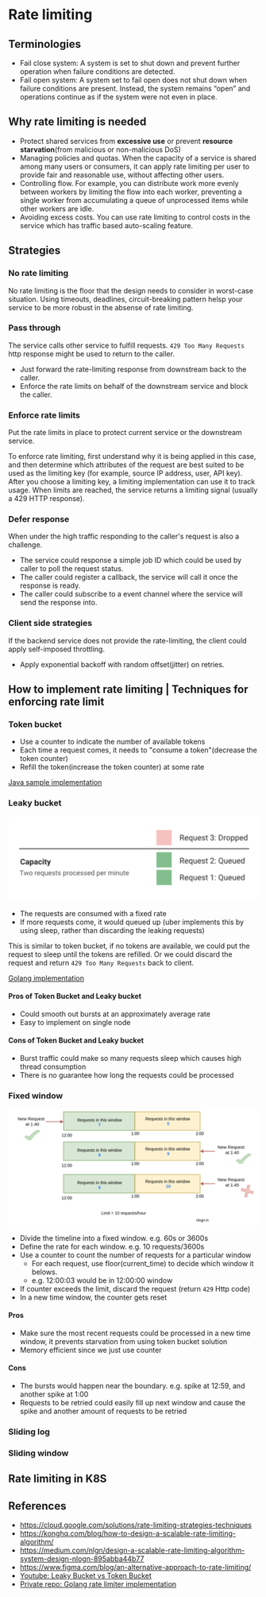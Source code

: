 # Rate limiting

## Terminologies

- Fail close system: A system is set to shut down and prevent further operation when failure conditions are detected.
- Fail open system: A system set to fail open does not shut down when failure conditions are present. Instead, the system remains “open” and operations continue as if the system were not even in place.

## Why rate limiting is needed

- Protect shared services from **excessive use** or prevent **resource starvation**(from malicious or non-malicious DoS)
- Managing policies and quotas. When the capacity of a service is shared among many users or consumers, it can apply rate limiting per user to provide fair and reasonable use, without affecting other users.
- Controlling flow. For example, you can distribute work more evenly between workers by limiting the flow into each worker, preventing a single worker from accumulating a queue of unprocessed items while other workers are idle.
- Avoiding excess costs. You can use rate limiting to control costs⁠ in the service which has traffic based auto-scaling feature.

## Strategies

### No rate limiting

No rate limiting is the floor that the design needs to consider in worst-case situation. Using timeouts, deadlines, circuit-breaking pattern helsp your service to be more robust in the absense of rate limiting.

### Pass through

The service calls other service to fulfill requests. `429 Too Many Requests` http response might be used to return to the caller.

- Just forward the rate-limiting response from downstream back to the caller.
- Enforce the rate limits on behalf of the downstream service and block the caller.

### Enforce rate limits

Put the rate limits in place to protect current service or the downstream service.

To enforce rate limiting, first understand why it is being applied in this case, and then determine which attributes of the request are best suited to be used as the limiting key (for example, source IP address, user, API key). After you choose a limiting key, a limiting implementation can use it to track usage. When limits are reached, the service returns a limiting signal (usually a 429 HTTP response).

### Defer response

When under the high traffic responding to the caller's request is also a challenge.

- The service could response a simple job ID which could be used by caller to poll the request status.
- The caller could register a callback, the service will call it once the response is ready.
- The caller could subscribe to a event channel where the service will send the response into.

### Client side strategies

If the backend service does not provide the rate-limiting, the client could apply self-imposed throttling.

- Apply exponential backoff with random offset(jitter) on retries.

## How to implement rate limiting | Techniques for enforcing rate limit

### Token bucket

- Use a counter to indicate the number of available tokens
- Each time a request comes, it needs to "consume a token"(decrease the token counter)
- Refill the token(increase the token counter) at some rate

[Java sample implementation](https://github.com/vladimir-bukhtoyarov/bucket4j/blob/master/doc-pages/token-bucket-brief-overview.md)

### Leaky bucket

![leaky-bucket](./resources/leaky-bucket.png)

- The requests are consumed with a fixed rate
- If more requests come, it would queued up (uber implements this by using sleep, rather than discarding the leaking requests)

This is similar to token bucket, if no tokens are available, we could put the request to sleep until the tokens are refilled. Or we could discard the request and return `429 Too Many Requests` back to client.

[Golang implementation](https://github.com/uber-go/ratelimit/blob/master/ratelimit.go)

#### Pros of Token Bucket and Leaky bucket

- Could smooth out bursts at an approximately average rate
- Easy to implement on single node

#### Cons of Token Bucket and Leaky bucket

- Burst traffic could make so many requests sleep which causes high thread consumption
- There is no guarantee how long the requests could be processed

### Fixed window

![fixed-window](./resources/fixed-window.png)

- Divide the timeline into a fixed window. e.g. 60s or 3600s
- Define the rate for each window. e.g. 10 requests/3600s
- Use a counter to count the number of requests for a particular window
  - For each request, use floor(current_time) to decide which window it belows.
  - e.g. 12:00:03 would be in 12:00:00 window
- If counter exceeds the limit, discard the request (return `429` Http code)
- In a new time window, the counter gets reset

#### Pros

- Make sure the most recent requests could be processed in a new time window, it prevents starvation from using token bucket solution
- Memory efficient since we just use counter

#### Cons

- The bursts would happen near the boundary. e.g. spike at 12:59, and another spike at 1:00
- Requests to be retried could easily fill up next window and cause the spike and another amount of requests to be retried

### Sliding log

### Sliding window

## Rate limiting in K8S

## References

- <https://cloud.google.com/solutions/rate-limiting-strategies-techniques>
- <https://konghq.com/blog/how-to-design-a-scalable-rate-limiting-algorithm/>
- <https://medium.com/nlgn/design-a-scalable-rate-limiting-algorithm-system-design-nlogn-895abba44b77>
- <https://www.figma.com/blog/an-alternative-approach-to-rate-limiting/>
- [Youtube: Leaky Bucket vs Token Bucket](https://www.youtube.com/watch?v=bL0I54Vac9Q&ab_channel=AvinashKokare-CS-ITTutorials)
- [Private repo: Golang rate limiter implementation](https://github.com/danniel1205/rate-limiter)
